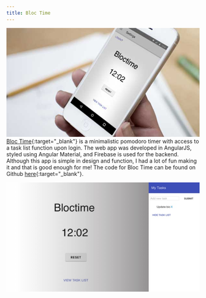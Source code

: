 ```yaml
---
title: Bloc Time
---
```


![Bloc Time](assets/img/work/proj-2/thumb.jpg)
[Bloc Time](https://bloctimes.herokuapp.com/home){:target="_blank"} is a minimalistic pomodoro timer with access to a task list function upon login. The web app was developed in AngularJS, styled using Angular Material, and Firebase is used for the backend. Although this app is simple in design and function, I had a lot of fun making it and that is good enough for me! The code for Bloc Time can be found on Github [here](https://github.com/EricSSartorius/bloctime){:target="_blank"}.

![Bloc Time](assets/img/work/proj-2/img1.jpg)